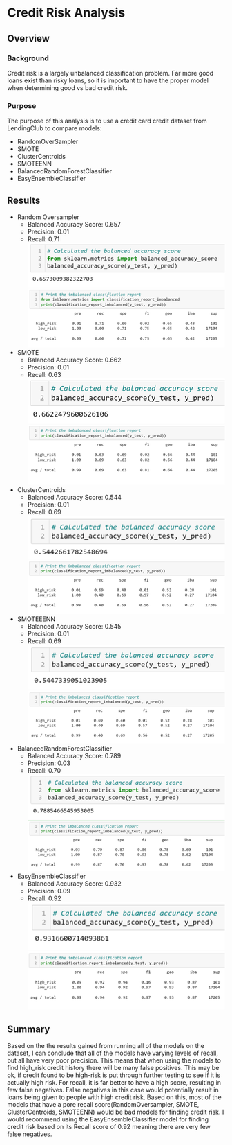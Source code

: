 # Credit Risk Analysis

## Overview

### Background
Credit risk is a largely unbalanced classification problem. Far more good loans exist than risky loans, so it is important to have the proper model when determining good vs bad credit risk.
### Purpose
The purpose of this analysis is to use a credit card credit dataset from LendingClub to compare models:
- RandomOverSampler
- SMOTE
- ClusterCentroids
- SMOTEENN
- BalancedRandomForestClassifier
- EasyEnsembleClassifier
  
## Results
- Random Oversampler
  - Balanced Accuracy Score: 0.657
  - Precision: 0.01
  - Recall: 0.71
![ros](Images/ros_acc.PNG)
![ros](Images/ros_report.PNG)
- SMOTE
  - Balanced Accuracy Score: 0.662
  - Precision: 0.01
  - Recall: 0.63
![smote](Images/SMOTE_acc.PNG)
![SMOTE](Images/SMOTE_report.PNG)
- ClusterCentroids
  - Balanced Accuracy Score: 0.544
  - Precision: 0.01
  - Recall: 0.69
![cluster](Images/cluster_acc.PNG)
![cluster](Images/cluster_report.PNG)
- SMOTEEENN
  - Balanced Accuracy Score: 0.545
  - Precision: 0.01
  - Recall: 0.69
![smoteenn](Images/SMOTEENN_acc.PNG)
![smoteenn](Images/SMOTEENN_report.PNG)
- BalancedRandomForestClassifier
  - Balanced Accuracy Score: 0.789
  - Precision: 0.03
  - Recall: 0.70
![brf](Images/brf_acc.PNG)
![brf](Images/brf_report.PNG)
- EasyEnsembleClassifier
  - Balanced Accuracy Score: 0.932
  - Precision: 0.09
  - Recall: 0.92
![easy](Images/easy_acc.PNG)
![easy](Images/easy_report.PNG)
## Summary
Based on the the results gained from running all of the models on the dataset, I can conclude that all of the models have varying levels of recall, but all have very poor precision. This means that when using the models to find high_risk credit history there will be many false positives. This may be ok, if credit found to be high-risk is put through further testing to see if it is actually high risk. For recall, it is far better to have a high score, resulting in few false negatives. False negatives in this case would potentially result in loans being given to people with high credit risk. Based on this, most of the models that have a pore recall score(RandomOversampler, SMOTE, ClusterCentroids, SMOTEENN) would be bad models for finding credit risk. I would recommend using the EasyEnsembleClassifier model for finding credit risk based on its Recall score of 0.92 meaning there are very few false negatives. 
